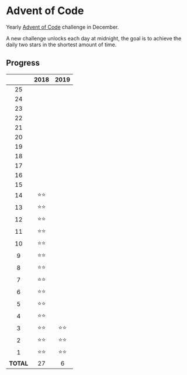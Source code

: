 # Advent of Code

Yearly [Advent of Code](https://adventofcode.com/) challenge in December.

A new challenge unlocks each day at midnight, the goal is to achieve the daily two stars in the shortest amount of time.

## Progress

|       |    2018    |    2019    |
|:-----:|:----------:|:----------:|
|   25  |            |            |
|   24  |            |            |
|   23  |            |            |
|   22  |            |            |
|   21  |            |            |
|   20  |            |            |
|   19  |            |            |
|   18  |            |            |
|   17  |            |            |
|   16  |            |            |
|   15  |            |            |
|   14  |:star::star:|            |
|   13  |:star::star:|            |
|   12  |:star::star:|            |
|   11  |:star::star:|            |
|   10  |:star::star:|            |
|   9   |:star::star:|            |
|   8   |:star::star:|            |
|   7   |:star::star:|            |
|   6   |:star::star:|            |
|   5   |:star::star:|            |
|   4   |:star::star:|            |
|   3   |:star::star:|:star::star:|
|   2   |:star::star:|:star::star:|
|   1   |:star::star:|:star::star:|
|**TOTAL**|     27     |     6     |

